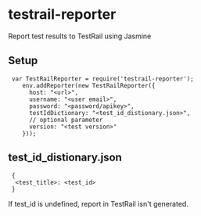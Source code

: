 # testrail-reporter
Report test results to TestRail using Jasmine

## Setup
```
 var TestRailReporter = require('testrail-reporter');
    env.addReporter(new TestRailReporter({
      host: "<url>",
      username: "<user email>",
      password: "<password/apikey>",
      testIdDictionary: "<test_id_distionary.json>",
      // optional parameter
      version: "<test version>"
    }));
```
## test_id_distionary.json
```
 {
  <test_title>: <test_id>
 }
```

If test_id is undefined, report in TestRail isn't generated.
